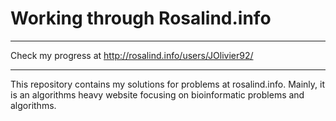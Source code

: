 # Working through Rosalind.info 

----

Check my progress at http://rosalind.info/users/JOlivier92/

---- 

This repository contains my solutions for problems at rosalind.info. Mainly, it is an algorithms heavy website focusing on bioinformatic problems and algorithms.
